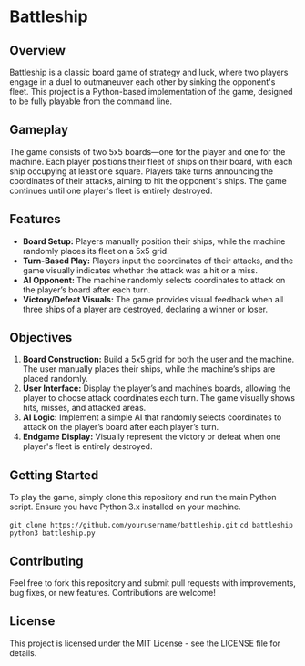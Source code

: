 # Battleship

## Overview
Battleship is a classic board game of strategy and luck, where two players engage in a duel to outmaneuver each other by sinking the opponent's fleet. This project is a Python-based implementation of the game, designed to be fully playable from the command line.

## Gameplay
The game consists of two 5x5 boards—one for the player and one for the machine. Each player positions their fleet of ships on their board, with each ship occupying at least one square. Players take turns announcing the coordinates of their attacks, aiming to hit the opponent's ships. The game continues until one player's fleet is entirely destroyed.

## Features
- **Board Setup:** Players manually position their ships, while the machine randomly places its fleet on a 5x5 grid.
- **Turn-Based Play:** Players input the coordinates of their attacks, and the game visually indicates whether the attack was a hit or a miss.
- **AI Opponent:** The machine randomly selects coordinates to attack on the player’s board after each turn.
- **Victory/Defeat Visuals:** The game provides visual feedback when all three ships of a player are destroyed, declaring a winner or loser.

## Objectives
1. **Board Construction:** Build a 5x5 grid for both the user and the machine. The user manually places their ships, while the machine’s ships are placed randomly.
2. **User Interface:** Display the player’s and machine’s boards, allowing the player to choose attack coordinates each turn. The game visually shows hits, misses, and attacked areas.
3. **AI Logic:** Implement a simple AI that randomly selects coordinates to attack on the player’s board after each player’s turn.
4. **Endgame Display:** Visually represent the victory or defeat when one player's fleet is entirely destroyed.

## Getting Started
To play the game, simply clone this repository and run the main Python script. Ensure you have Python 3.x installed on your machine.

`git clone https://github.com/yourusername/battleship.git`
`cd battleship`
`python3 battleship.py`


## Contributing
Feel free to fork this repository and submit pull requests with improvements, bug fixes, or new features. Contributions are welcome!

## License
This project is licensed under the MIT License - see the LICENSE file for details.
